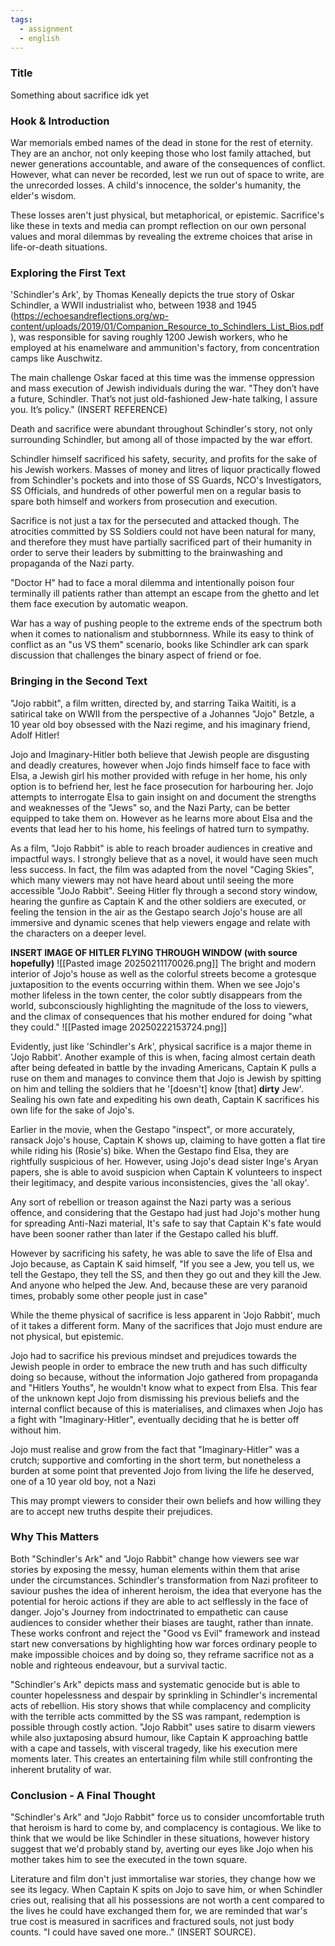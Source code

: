 ```yaml
---
tags:
  - assignment
  - english
---
```


### Title

Something about sacrifice idk yet

### Hook & Introduction

War memorials embed names of the dead in stone for the rest of eternity. They are an anchor, not only keeping those who lost family attached, but newer generations accountable, and aware of the consequences of conflict. However, what can never be recorded, lest we run out of space to write, are the unrecorded losses. A child's innocence, the solder's humanity, the elder's wisdom.

These losses aren't just physical, but metaphorical, or epistemic. Sacrifice's like these in texts and media can prompt reflection on our own personal values and moral dilemmas by revealing the extreme choices that arise in life-or-death situations. 



### Exploring the First Text


'Schindler's Ark', by Thomas Keneally depicts the true story of Oskar Schindler, a WWII industrialist who, between 1938 and 1945 (https://echoesandreflections.org/wp-content/uploads/2019/01/Companion_Resource_to_Schindlers_List_Bios.pdf), was responsible for saving roughly 1200 Jewish workers, who he employed at his enamelware and ammunition's factory, from concentration camps like Auschwitz.

The main challenge Oskar faced at this time was the immense oppression and mass execution of Jewish individuals during the war. "They don’t have a future, Schindler. That’s not just old-fashioned Jew-hate talking, I assure you. It’s policy." (INSERT REFERENCE)



Death and sacrifice were abundant throughout Schindler's story, not only surrounding Schindler, but among all of those impacted by the war effort. 

Schindler himself sacrificed his safety, security, and profits for the sake of his Jewish workers. Masses of money and litres of liquor practically flowed from Schindler's pockets and into those of SS Guards, NCO's Investigators, SS Officials, and hundreds of other powerful men on a regular basis to spare both himself and workers from prosecution and execution. 

Sacrifice is not just a tax for the persecuted and attacked though. The atrocities committed by SS Soldiers could not have been natural for many, and therefore they must have partially sacrificed part of their humanity in order to serve their leaders by submitting to the brainwashing and propaganda of the Nazi party. 

"Doctor H" had to face a moral dilemma and intentionally poison four terminally ill patients rather than attempt an escape from the ghetto and let them face execution by automatic weapon. 

War has a way of pushing people to the extreme ends of the spectrum both when it comes to nationalism and stubbornness. While its easy to think of conflict as an "us VS them" scenario, books like Schindler ark can spark discussion that challenges the binary aspect of friend or foe.

### Bringing in the Second Text

 "Jojo rabbit", a film written, directed by, and starring Taika Waititi, is a satirical take on WWII from the perspective of a Johannes "Jojo" Betzle, a 10 year old  boy obsessed with the Nazi regime, and his imaginary friend, Adolf Hitler!

 Jojo and Imaginary-Hitler both believe that Jewish people are disgusting and deadly creatures, however when Jojo finds himself face to face with Elsa, a Jewish girl his mother provided with refuge in her home, his only option is to befriend her, lest he face prosecution for harbouring her. Jojo attempts to interrogate Elsa to gain insight on and document the strengths and weaknesses of the "Jews" so, and the Nazi Party, can be better equipped to take them on. However as he learns more about Elsa and the events that lead her to his home, his feelings of hatred turn to sympathy.


As a film, "Jojo Rabbit" is able to reach broader audiences in creative and impactful ways. I strongly believe that as a novel, it would have seen much less success. In fact, the film was adapted from the novel "Caging Skies", which many viewers may not have heard about until seeing the more accessible "JoJo Rabbit". Seeing Hitler fly through a second story window, hearing the gunfire as Captain K and the other soldiers are executed, or feeling the tension in the air as the Gestapo search Jojo's house are all immersive and dynamic scenes that help viewers engage and relate with the characters on a deeper level. 

**INSERT IMAGE OF HITLER FLYING THROUGH WINDOW (with source hopefully)**
![[Pasted image 20250211170026.png]]
 The bright and modern interior of Jojo's house as well as the colorful streets become a grotesque juxtaposition to the events occurring within them. When we see Jojo's mother lifeless in the town center, the color subtly disappears from the world, subconsciously highlighting the magnitude of the loss to viewers, and the climax of consequences that his mother endured for doing "what they could." 
![[Pasted image 20250222153724.png]]


Evidently, just like 'Schindler's Ark', physical sacrifice is a major theme in 'Jojo Rabbit'. Another example of this is when, facing almost certain death after being defeated in battle by the invading Americans, Captain K pulls a ruse on them and manages to convince them that Jojo is Jewish by spitting on him and telling the soldiers that he '\[doesn't\] know \[that\] **dirty** Jew'. Sealing his own fate and expediting his own death, Captain K sacrifices his own life for the sake of Jojo's.


Earlier in the movie, when the Gestapo "inspect", or more accurately, ransack Jojo's house, Captain K shows up, claiming to have gotten a flat tire while riding his (Rosie's)  bike. When the Gestapo find Elsa, they are rightfully suspicious of her. However, using Jojo's dead sister Inge's Aryan papers, she is able to avoid suspicion when Captain K volunteers to inspect their legitimacy, and despite various inconsistencies, gives the 'all okay'. 

Any sort of rebellion or treason against the Nazi party was a serious offence, and considering that the Gestapo had just had Jojo's mother hung for spreading Anti-Nazi material, It's safe to say that Captain K's fate would have been sooner rather than later if the Gestapo called his bluff. 

However by sacrificing his safety, he was able to save the life of Elsa and Jojo because, as Captain K said himself, "If you see a Jew, you tell us, we tell the Gestapo, they tell the SS, and then they go out and they kill the Jew. And anyone who helped the Jew. And, because these are very paranoid times, probably some other people just in case"


While the theme physical of sacrifice is less apparent in 'Jojo Rabbit', much of it takes a different form. Many of the sacrifices that Jojo must endure are not physical, but epistemic.

Jojo had to sacrifice his previous mindset and prejudices towards the Jewish people in order to embrace the new truth and has such difficulty doing so because, without the information Jojo gathered from propaganda and "Hitlers Youths", he wouldn't know what to expect from Elsa. This fear of the unknown kept Jojo from dismissing his previous beliefs and the internal conflict because of this is materialises, and climaxes when Jojo has a fight with "Imaginary-Hitler", eventually deciding that he is better off without him. 

Jojo must realise and grow from the fact that "Imaginary-Hitler" was a crutch; supportive and comforting in the short term, but nonetheless a burden at some point that prevented Jojo from living the life he deserved, one of a 10 year old boy, not a Nazi

 This may prompt viewers to consider their own beliefs and how willing they are to accept new truths despite their prejudices.



### Why This Matters


Both "Schindler's Ark" and "Jojo Rabbit" change how viewers see war stories by exposing the messy, human elements within them that arise under the circumstances. Schindler's transformation from Nazi profiteer to saviour pushes the idea of inherent heroism, the idea that everyone has the potential for heroic actions if they are able to act selflessly in the face of danger. Jojo's Journey from indoctrinated to empathetic can cause audiences to consider whether their biases are taught, rather than innate. 
These works confront and reject the "Good vs Evil" framework and instead start new conversations by highlighting how war forces ordinary people to make impossible choices and by doing so, they reframe sacrifice not as a noble and righteous endeavour, but a survival tactic.


"Schindler's Ark" depicts mass and systematic genocide but is able to counter hopelessness and despair by sprinkling in Schindler's incremental acts of rebellion. His story shows that while complacency and complicity with the terrible acts committed by the SS was rampant, redemption is possible through costly action.
"Jojo Rabbit" uses satire to disarm viewers while also juxtaposing absurd humour, like Captain K approaching battle with a cape and tassels, with visceral tragedy, like his execution mere moments later. This creates an entertaining film while still confronting the inherent brutality of war.


### Conclusion - A Final Thought

"Schindler's Ark" and "Jojo Rabbit" force us to consider uncomfortable truth that heroism is hard to come by, and complacency is contagious.  We like to think that we would be like Schindler in these situations, however history suggest that we'd probably stand by, averting our eyes like Jojo when his mother takes him to see the executed in the town square.

Literature and film don't just immortalise war stories, they change how we see its legacy. When Captain K spits on Jojo to save him, or when Schindler cries out, realising that all his possessions are not worth a cent compared to the lives he could have exchanged them for, we are reminded that war's true cost is measured in sacrifices and fractured souls, not just body counts. "I could have saved one more.." (INSERT SOURCE). 


